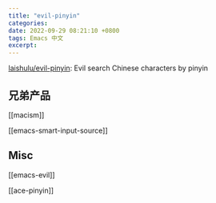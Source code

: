 ```yaml
---
title: "evil-pinyin"
categories: 
date: 2022-09-29 08:21:10 +0800
tags: Emacs 中文
excerpt: 
---
```


[laishulu/evil-pinyin](https://github.com/laishulu/evil-pinyin): Evil search Chinese characters by pinyin


## 兄弟产品

[[macism]]

[[emacs-smart-input-source]]


## Misc

[[emacs-evil]]

[[ace-pinyin]]


